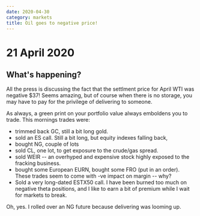 ```yaml
---
date: 2020-04-30
category: markets
title: Oil goes to negative price!
---
```


# 21 April 2020


## What's happening?

All the press is discussing the fact that the settlment price for April WTI was negative $37! Seems amazing, but of course when there is no storage, you may have to pay for the privilege of delivering to someone.

As always, a green print on your portfolio value always emboldens you to trade. This mornings trades were:

* trimmed back GC, still a bit long gold.
* sold an ES call. Still a bit long, but equity indexes falling back,
* bought NG, couple of lots
* sold CL, one lot, to get exposure to the crude/gas spread. 
* sold WEIR -- an overhyped and expensive stock highly exposed to the fracking business.
* bought some European EURN, bought some FRO \(put in an order\). These trades seem to come with -ve impact on margin -- why?
* Sold a very long-dated ESTX50 call. I have been burned too much on negative theta positions, and I like to earn a bit of premium while I wait for markets to break.

Oh, yes. I rolled over an NG future because delivering was looming up.







